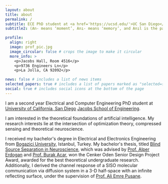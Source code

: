 ```yaml
---
layout: about
title: about
permalink: /
subtitle: ECE PhD student at <a href='https://ucsd.edu/'>UC San Diego</a>.
subtitle2: (An- means ‘moment’, Anı- means ‘memory’, and Anıl is the passive form of ‘to remember’ in Turkish.)

profile:
  align: right
  image: prof_pic.jpg
  image_circular: false # crops the image to make it circular
  more_info: >
    <p>Jacobs Hall, Room 4516</p>
    <p>9736 Engineers Ln</p>
    <p>La Jolla, CA 92092</p>

news: false # includes a list of news items
selected_papers: true # includes a list of papers marked as "selected={true}"
social: true # includes social icons at the bottom of the page
---
```


I am a second year Electrical and Computer Engineering PhD student at [University of California, San Diego](https://ucsd.edu/) [Jacobs School of Engineering](https://jacobsschool.ucsd.edu/).

I am interested in the theoretical foundations of artificial intelligence. My research interests lie at the intersection of optimization theory, compressed sensing and theoretical neuroscience.

I received my bachelor's degree in Electrical and Electronics Engineering from [Bogazici University](https://bogazici.edu.tr/en_us), Istanbul, Turkey. My bachelor's thesis, titled [Blind Source Separation in Neuroscience](https://github.com/anlkamber3/polytopic-matrix-factorization-eeg), which was advised by [Prof. Alper Erdogan](https://aspc.ku.edu.tr/alper-t-erdogan) and [Prof. Burak Acar](https://vavlab.bogazici.edu.tr/people), won the Cenker Oden Senior Design Project Award, awarded for the best theoretical undergraduate research. Additionally, I derived the channel response of a SISO molecular communication via diffusion system in a 3-D half-space with an infinite reflecting surface, under the supervision of [Prof. Ali Emre Pusane](https://academics.boun.edu.tr/ali.pusane/).

 
